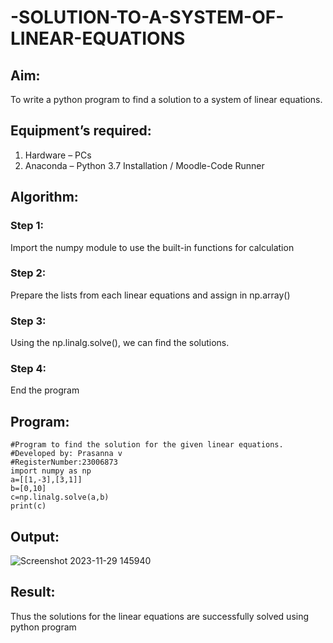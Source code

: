 # -SOLUTION-TO-A-SYSTEM-OF-LINEAR-EQUATIONS
## Aim:
To write a python program to find a solution to a system of linear equations.
## Equipment’s required:
1. 	Hardware – PCs
2. 	Anaconda – Python 3.7 Installation / Moodle-Code Runner
## Algorithm:
### Step 1: 
Import the numpy module to use the built-in functions for calculation
### Step 2: 
Prepare the lists from each linear equations and assign in np.array()
### Step 3: 
Using the np.linalg.solve(), we can find the solutions.
### Step 4: 
End the program
## Program:
```
#Program to find the solution for the given linear equations.
#Developed by: Prasanna v
#RegisterNumber:23006873
import numpy as np
a=[[1,-3],[3,1]]
b=[0,10]
c=np.linalg.solve(a,b)
print(c)
```

## Output:
![Screenshot 2023-11-29 145940](https://github.com/prasannavenkat01/-SOLUTION-TO-A-SYSTEM-OF-LINEAR-EQUATIONS/assets/150702500/be7ba6dc-5b4c-4d14-9b79-ce172b8ff710)

## Result: 
Thus the solutions for the linear equations are successfully solved using python program

